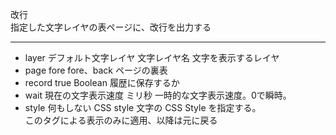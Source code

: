 改行  
指定した文字レイヤの表ページに、改行を出力する

***
- layer		デフォルト文字レイヤ	文字レイヤ名	文字を表示するレイヤ
- page		fore	fore、back	ページの裏表
- record		true	Boolean	履歴に保存するか
- wait		現在の文字表示速度	ミリ秒	一時的な文字表示速度。0で瞬時。
- style		何もしない	CSS style	文字の CSS Style を指定する。<br/>このタグによる表示のみに適用、以降は元に戻る
